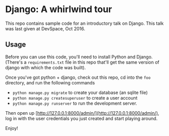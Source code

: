 Django: A whirlwind tour
========================


This repo contains sample code for an introductory talk on Django. This
talk was last given at DevSpace, Oct 2016.


Usage
-----

Before you can use this code, you'll need to install Python and Django. (There's
a `requirements.txt` file in this repo that'll get the same version of django
with which the code was built).

Once you've got python + django, check out this repo, cd into the `foo` directory,
and run the following commands

- `python manage.py migrate` to create your database (an sqlite file)
- `python manage.py createsuperuser` to create a user account
- `python manage.py runserver` to run the development server.

Then open up [http://127.0.0.1:8000/admin/](http://127.0.0.1:8000/admin/),
log in with the user credentials you just created and start playing around.

Enjoy!
